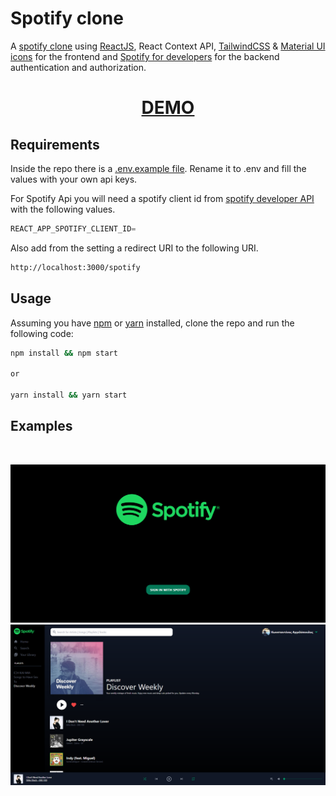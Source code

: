 # Spotify clone

A [spotify clone](https://www.spotify.com) using [ReactJS](https://reactjs.org), React Context API, [TailwindCSS](https://tailwindcss.com) & [Material UI icons](https://material-ui.com) for the frontend and [Spotify for developers](https://developer.spotify.com) for the backend authentication and authorization.

<div align="center">
  <h1><a href="https://spotify.constantine.dev"> DEMO </a></h1>
</div>

## Requirements

Inside the repo there is a [.env.example file](./.env.example). Rename it to .env and fill the values with your own api keys.

For Spotify Api you will need a spotify client id from [spotify developer API](https://developer.spotify.com) with the following values.

```javascript
REACT_APP_SPOTIFY_CLIENT_ID=
```

Also add from the setting a redirect URI to the following URI.

```bash
http://localhost:3000/spotify
```

## Usage

Assuming you have [npm](https://www.npmjs.com) or [yarn](https://www.yarnpkg.com) installed, clone the repo and run the following code:

```bash
npm install && npm start

or

yarn install && yarn start
```

## Examples

<br>
<p align="center">
  <img src="img/img1.png"/>
  <img src="img/img2.png"/>
</p>
